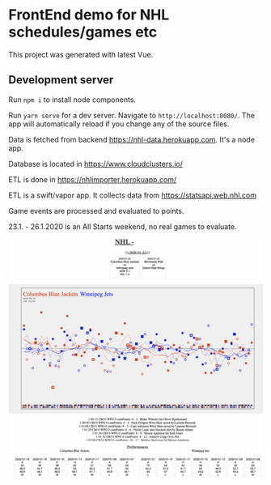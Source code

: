 # FrontEnd demo for NHL schedules/games etc

This project was generated with latest Vue.

## Development server

Run `npm i` to install node components.

Run `yarn serve` for a dev server. Navigate to `http://localhost:8080/`. The app will automatically reload if you change any of the source files.

Data is fetched from backend https://nhl-data.herokuapp.com.
It's a node app.

Database is located in https://www.cloudclusters.io/

ETL is done in https://nhlimporter.herokuapp.com/

ETL is a swift/vapor app.
It collects data from https://statsapi.web.nhl.com

Game events are processed and evaluated to points.

23.1. - 26.1.2020 is an All Starts weekend, no real games to evaluate.


![screenshot](https://github.com/eskojuhani/NHL-angular/blob/master/screenshot.png?raw=true?raw=true "Screenshot")
